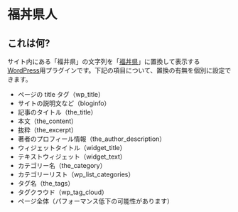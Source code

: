 # 福丼県人

## これは何?

サイト内にある「福井県」の文字列を「[福丼県](http://fukudon.jp/)」に置換して表示する[WordPress](https://wordpress.org/)用プラグインです。下記の項目について、置換の有無を個別に設定できます。

* ページの title タグ（wp_title）
* サイトの説明文など（bloginfo）
* 記事のタイトル（the_title）
* 本文（the_content）
* 抜粋（the_excerpt）
* 著者のプロフィール情報（the_author_description）
* ウィジェットタイトル（widget_title）
* テキストウィジェット（widget_text）
* カテゴリー名（the_category）
* カテゴリーリスト（wp_list_categories）
* タグ名（the_tags）
* タグクラウド（wp_tag_cloud）
* ページ全体（パフォーマンス低下の可能性があります）
